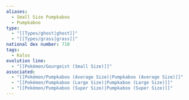 ```yaml
---
aliases:
  - Small Size Pumpkaboo
  - Pumpkaboo
type:
  - "[[Types/ghost|ghost]]"
  - "[[Types/grass|grass]]"
national dex number: 710
tags:
  - Kalos
evolution line:
  - "[[Pokémon/Gourgeist (Small Size)]]"
associated:
  - "[[Pokémon/Pumpkaboo (Average Size)|Pumpkaboo (Average Size)]]"
  - "[[Pokémon/Pumpkaboo (Large Size)|Pumpkaboo (Large Size)]]"
  - "[[Pokémon/Pumpkaboo (Super Size)|Pumpkaboo (Super Size)]]"
---
```

